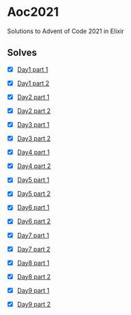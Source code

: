 # Aoc2021

Solutions to Advent of Code 2021 in Elixir

## Solves

- [X] [Day1 part 1](./lib/day1.ex)
- [X] [Day1 part 2](./lib/day1.ex)

- [X] [Day2 part 1](./lib/day2.ex)
- [X] [Day2 part 2](./lib/day2.ex)

- [X] [Day3 part 1](./lib/day3.ex)
- [X] [Day3 part 2](./lib/day3.ex)

- [X] [Day4 part 1](./lib/day4.ex)
- [X] [Day4 part 2](./lib/day4.ex)

- [X] [Day5 part 1](./lib/day5.ex)
- [X] [Day5 part 2](./lib/day5.ex)

- [X] [Day6 part 1](./lib/day6.ex)
- [X] [Day6 part 2](./lib/day6.ex)

- [X] [Day7 part 1](./lib/day7.ex)
- [X] [Day7 part 2](./lib/day7.ex)

- [X] [Day8 part 1](./lib/day8.ex)
- [X] [Day8 part 2](./lib/day8.ex)

- [X] [Day9 part 1](./lib/day9.ex)
- [X] [Day9 part 2](./lib/day9.ex)
